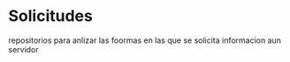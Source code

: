 # Solicitudes
repositorios para anlizar las foormas en las que se solicita informacion aun servidor
